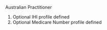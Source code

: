 Australian Practitioner

1. Optional IHI profile defined
1. Optional Medicare Number profile defined

